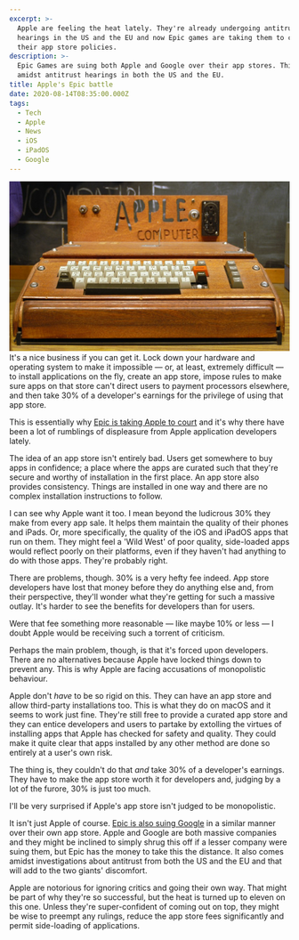 ```yaml
---
excerpt: >-
  Apple are feeling the heat lately. They're already undergoing antitrust
  hearings in the US and the EU and now Epic games are taking them to court over
  their app store policies.
description: >-
  Epic Games are suing both Apple and Google over their app stores. This is
  amidst antitrust hearings in both the US and the EU.
title: Apple's Epic battle
date: 2020-08-14T08:35:00.000Z
tags:
  - Tech
  - Apple
  - News
  - iOS
  - iPadOS
  - Google
---
```

![An old Apple 1 computer.](/assets/images/posts/2020/08/2020-08-14-apple-1.jpg "class=s50 right|@itemprop=image")It's a nice business if you can get it. Lock down your hardware and operating system to make it impossible — or, at least, extremely difficult — to install applications on the fly, create an app store, impose rules to make sure apps on that store can't direct users to payment processors elsewhere, and then take 30% of a developer's earnings for the privilege of using that app store.

This is essentially why [Epic is taking Apple to court](https://www.bbc.co.uk/news/technology-53773715) and it's why there have been a lot of rumblings of displeasure from Apple application developers lately.

The idea of an app store isn't entirely bad. Users get somewhere to buy apps in confidence; a place where the apps are curated such that they're secure and worthy of installation in the first place. An app store also provides consistency. Things are installed in one way and there are no complex installation instructions to follow.

I can see why Apple want it too. I mean beyond the ludicrous 30% they make from every app sale. It helps them maintain the quality of their phones and iPads. Or, more specifically, the quality of the iOS and iPadOS apps that run on them. They might feel a 'Wild West' of poor quality, side-loaded apps would reflect poorly on their platforms, even if they haven't had anything to do with those apps. They're probably right. 

There are problems, though. 30% is a very hefty fee indeed. App store developers have lost that money before they do anything else and, from their perspective, they'll wonder what they're getting for such a massive outlay. It's harder to see the benefits for developers than for users.

Were that fee something more reasonable — like maybe 10% or less — I doubt Apple would be receiving such a torrent of criticism.

Perhaps the main problem, though, is that it's forced upon developers. There are no alternatives because Apple have locked things down to prevent any. This is why Apple are facing accusations of monopolistic behaviour.

Apple don't *have* to be so rigid on this. They can have an app store and allow third-party installations too. This is what they do on macOS and it seems to work just fine. They're still free to provide a curated app store and they can entice developers and users to partake by extolling the virtues of installing apps that Apple has checked for safety and quality. They could make it quite clear that apps installed by any other method are done so entirely at a user's own risk.

The thing is, they couldn't do that *and* take 30% of a developer's earnings. They have to make the app store worth it for developers and, judging by a lot of the furore, 30% is just too much.

I'll be very surprised if Apple's app store isn't judged to be monopolistic.

It isn't just Apple of course. [Epic is also suing Google](https://www.theverge.com/2020/8/13/21368363/epic-google-fortnite-lawsuit-antitrust-app-play-store-apple-removal) in a similar manner over their own app store. Apple and Google are both massive companies and they might be inclined to simply shrug this off if a lesser company were suing them, but Epic has the money to take this the distance. It also comes amidst investigations about antitrust from both the US and the EU and that will add to the two giants' discomfort.

Apple are notorious for ignoring critics and going their own way. That might be part of why they're so successful, but the heat is turned up to eleven on this one. Unless they're super-confident of coming out on top, they might be wise to preempt any rulings, reduce the app store fees significantly and permit side-loading of applications. 

